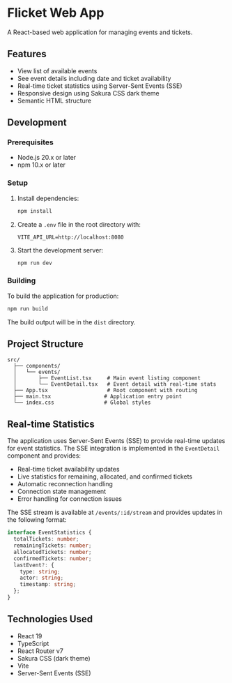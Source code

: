 # Flicket Web App

A React-based web application for managing events and tickets.

## Features

- View list of available events
- See event details including date and ticket availability
- Real-time ticket statistics using Server-Sent Events (SSE)
- Responsive design using Sakura CSS dark theme
- Semantic HTML structure

## Development

### Prerequisites

- Node.js 20.x or later
- npm 10.x or later

### Setup

1. Install dependencies:
   ```bash
   npm install
   ```

2. Create a `.env` file in the root directory with:
   ```
   VITE_API_URL=http://localhost:8080
   ```

3. Start the development server:
   ```bash
   npm run dev
   ```

### Building

To build the application for production:

```bash
npm run build
```

The build output will be in the `dist` directory.

## Project Structure

```
src/
  ├── components/
  │   └── events/
  │       ├── EventList.tsx     # Main event listing component
  │       └── EventDetail.tsx   # Event detail with real-time stats
  ├── App.tsx                   # Root component with routing
  ├── main.tsx                 # Application entry point
  └── index.css                # Global styles
```

## Real-time Statistics

The application uses Server-Sent Events (SSE) to provide real-time updates for event statistics. The SSE integration is implemented in the `EventDetail` component and provides:

- Real-time ticket availability updates
- Live statistics for remaining, allocated, and confirmed tickets
- Automatic reconnection handling
- Connection state management
- Error handling for connection issues

The SSE stream is available at `/events/:id/stream` and provides updates in the following format:

```typescript
interface EventStatistics {
  totalTickets: number;
  remainingTickets: number;
  allocatedTickets: number;
  confirmedTickets: number;
  lastEvent?: {
    type: string;
    actor: string;
    timestamp: string;
  };
}
```

## Technologies Used

- React 19
- TypeScript
- React Router v7
- Sakura CSS (dark theme)
- Vite
- Server-Sent Events (SSE)
